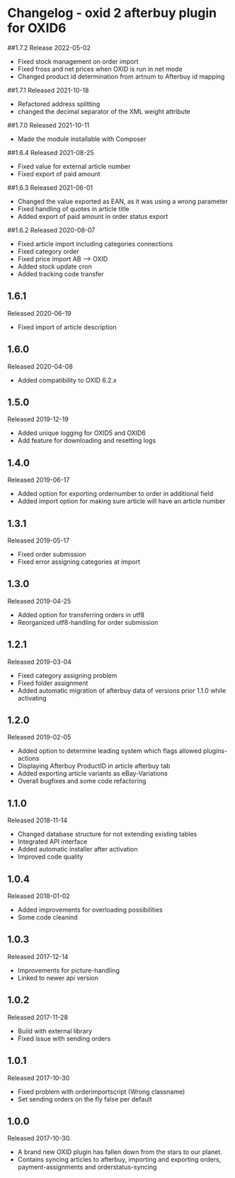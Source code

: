 # Changelog - oxid 2 afterbuy plugin for OXID6

##1.7.2
Release 2022-05-02
* Fixed stock management on order import
* Fixed fross and net prices when OXID is run in net mode
* Changed product id determination from artnum to Afterbuy id mapping

##1.7.1
Released 2021-10-18
* Refactored address splitting
* changed the decimal separator of the XML weight attribute

##1.7.0
Released 2021-10-11
* Made the module installable with Composer

##1.6.4
Released 2021-08-25
* Fixed value for external article number
* Fixed export of paid amount

##1.6.3
Released 2021-06-01
* Changed the value exported as EAN, as it was using a wrong parameter
* Fixed handling of quotes in article title
* Added export of paid amount in order status export

##1.6.2
Released 2020-08-07
* Fixed article import including categories connections
* Fixed category order
* Fixed price import AB --> OXID
* Added stock update cron
* Added tracking code transfer

## 1.6.1
Released 2020-06-19
* Fixed import of article description

## 1.6.0
Released 2020-04-08
* Added compatibility to OXID 6.2.x

## 1.5.0
Released 2019-12-19
* Added unique logging for OXID5 and OXID6
* Add feature for downloading and resetting logs

## 1.4.0
Released 2019-06-17
* Added option for exporting ordernumber to order in additional field
* Added import option for making sure article will have an article number

## 1.3.1
Released 2019-05-17
* Fixed order submission
* Fixed error assigning categories at import

## 1.3.0
Released 2019-04-25
* Added option for transferring orders in utf8
* Reorganized utf8-handling for order submission

## 1.2.1
Released 2019-03-04
* Fixed category assigning problem
* Fixed folder assignment
* Added automatic migration of afterbuy data of versions prior 1.1.0 while activating

## 1.2.0
Released 2019-02-05
* Added option to determine leading system which flags allowed plugins-actions
* Displaying Afterbuy ProductID in article afterbuy tab
* Added exporting article variants as eBay-Variations
* Overall bugfixes and some code refactoring 

## 1.1.0
Released 2018-11-14
* Changed database structure for not extending existing tables
* Integrated API interface
* Added automatic installer after activation
* Improved code quality

## 1.0.4
Released 2018-01-02
* Added improvements for overloading possibilities
* Some code cleanind

## 1.0.3
Released 2017-12-14
* Improvements for picture-handling
* Linked to newer api version

## 1.0.2
Released 2017-11-28
* Build with external library
* Fixed issue with sending orders

## 1.0.1
Released 2017-10-30
* Fixed problem with orderimportscript (Wrong classname)
* Set sending orders on the fly false per default

## 1.0.0
Released 2017-10-30.
* A brand new OXID plugin has fallen down from the stars to our planet.
* Contains syncing articles to afterbuy, importing and exporting orders, 
  payment-assignments and orderstatus-syncing

